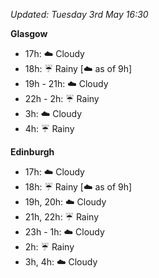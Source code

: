 *Updated: Tuesday 3rd May 16:30*

**Glasgow**

* 17h: :cloud: Cloudy
* 18h: :umbrella: Rainy [:cloud: as of 9h]
* 19h - 21h: :cloud: Cloudy
* 22h - 2h: :umbrella: Rainy
* 3h: :cloud: Cloudy
* 4h: :umbrella: Rainy

**Edinburgh**

* 17h: :cloud: Cloudy
* 18h: :umbrella: Rainy [:cloud: as of 9h]
* 19h, 20h: :cloud: Cloudy
* 21h, 22h: :umbrella: Rainy
* 23h - 1h: :cloud: Cloudy
* 2h: :umbrella: Rainy
* 3h, 4h: :cloud: Cloudy
